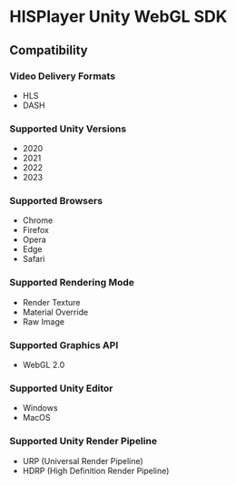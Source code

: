 # HISPlayer Unity WebGL SDK

## Compatibility

### Video Delivery Formats
* HLS
* DASH

### Supported Unity Versions
* 2020
* 2021
* 2022
* 2023

### Supported Browsers
* Chrome
* Firefox
* Opera
* Edge
* Safari

### Supported Rendering Mode
* Render Texture
* Material Override
* Raw Image

### Supported Graphics API
* WebGL 2.0

### Supported Unity Editor
* Windows
* MacOS

### Supported Unity Render Pipeline
* URP (Universal Render Pipeline)
* HDRP (High Definition Render Pipeline)
